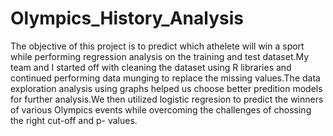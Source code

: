 # Olympics_History_Analysis
The objective of this project is to predict which athelete will win a sport while performing regression analysis on the training and test dataset.My team and I started off with cleaning the dataset using R libraries and continued performing data munging to replace the missing values.The data exploration analysis using graphs helped us choose better predition models for further analysis.We then utilized logistic regresion to predict the winners of various Olympics events while overcoming the challenges of chossing the right cut-off and p- values.
